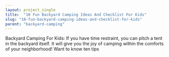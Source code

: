 ```yaml
---
layout: project_single
title:  "10 Fun Backyard Camping Ideas And Checklist For Kids"
slug: "10-fun-backyard-camping-ideas-and-checklist-for-kids"
parent: "backyard-camping"
---
```

Backyard Camping For Kids: If you have time restraint, you can pitch a tent in the backyard itself. It will give you the joy of camping within the comforts of your neighborhood! Want to know ten tips